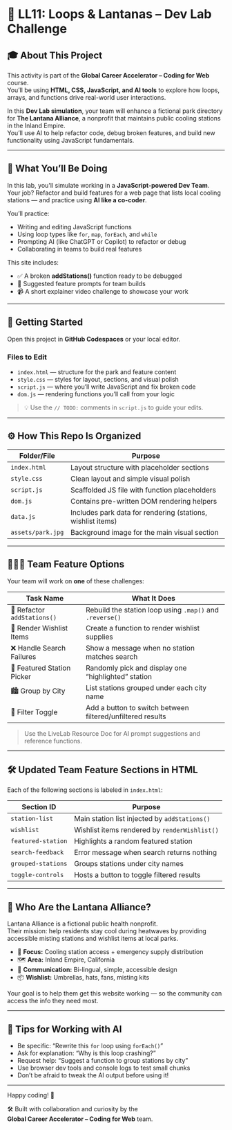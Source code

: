 # 🌼 LL11: Loops & Lantanas – Dev Lab Challenge

## 🎓 About This Project

This activity is part of the **Global Career Accelerator – Coding for Web** course.  
You’ll be using **HTML, CSS, JavaScript, and AI tools** to explore how loops, arrays, and functions drive real-world user interactions.

In this **Dev Lab simulation**, your team will enhance a fictional park directory for **The Lantana Alliance**, a nonprofit that maintains public cooling stations in the Inland Empire.  
You’ll use AI to help refactor code, debug broken features, and build new functionality using JavaScript fundamentals.

---

## 🧠 What You’ll Be Doing

In this lab, you'll simulate working in a **JavaScript-powered Dev Team**.  
Your job? Refactor and build features for a web page that lists local cooling stations — and practice using **AI like a co-coder**.

You’ll practice:
- Writing and editing JavaScript functions
- Using loop types like `for`, `map`, `forEach`, and `while`
- Prompting AI (like ChatGPT or Copilot) to refactor or debug
- Collaborating in teams to build real features

This site includes:

- ✅ A broken **addStations()** function ready to be debugged
- 🧠 Suggested feature prompts for team builds
- 📹 A short explainer video challenge to showcase your work

---

## 🧪 Getting Started

Open this project in **GitHub Codespaces** or your local editor. 

### Files to Edit

- `index.html` — structure for the park and feature content
- `style.css` — styles for layout, sections, and visual polish
- `script.js` — where you’ll write JavaScript and fix broken code
- `dom.js` — rendering functions you’ll call from your logic

> 💡 Use the `// TODO:` comments in `script.js` to guide your edits.

---

## ⚙️ How This Repo Is Organized

| Folder/File | Purpose |
|-------------|---------|
| `index.html` | Layout structure with placeholder sections |
| `style.css` | Clean layout and simple visual polish |
| `script.js` | Scaffolded JS file with function placeholders |
| `dom.js` | Contains pre-written DOM rendering helpers |
| `data.js` | Includes park data for rendering (stations, wishlist items) |
| `assets/park.jpg` | Background image for the main visual section |

---

## 🧑‍🤝‍🧑 Team Feature Options

Your team will work on **one** of these challenges:

| **Task Name** | **What It Does** |
|---------------|------------------|
| 🔁 Refactor `addStations()` | Rebuild the station loop using `.map()` and `.reverse()` |
| 💌 Render Wishlist Items | Create a function to render wishlist supplies |
| ❌ Handle Search Failures | Show a message when no station matches search |
| 🌟 Featured Station Picker | Randomly pick and display one “highlighted” station |
| 🏙️ Group by City | List stations grouped under each city name |
| 🔄 Filter Toggle | Add a button to switch between filtered/unfiltered results |

> Use the LiveLab Resource Doc for AI prompt suggestions and reference functions.

---

## 🛠 Updated Team Feature Sections in HTML

Each of the following sections is labeled in `index.html`:

| Section ID | Purpose |
|------------|---------|
| `station-list` | Main station list injected by `addStations()` |
| `wishlist` | Wishlist items rendered by `renderWishlist()` |
| `featured-station` | Highlights a random featured station |
| `search-feedback` | Error message when search returns nothing |
| `grouped-stations` | Groups stations under city names |
| `toggle-controls` | Hosts a button to toggle filtered results |

---

## 🌱 Who Are the Lantana Alliance?

Lantana Alliance is a fictional public health nonprofit.  
Their mission: help residents stay cool during heatwaves by providing accessible misting stations and wishlist items at local parks.

- 🧊 **Focus:** Cooling station access + emergency supply distribution  
- 🗺️ **Area:** Inland Empire, California  
- 💬 **Communication:** Bi-lingual, simple, accessible design  
- 📦 **Wishlist:** Umbrellas, hats, fans, misting kits  

Your goal is to help them get this website working — so the community can access the info they need most.

---

## 🤖 Tips for Working with AI

- Be specific: “Rewrite this `for` loop using `forEach()`”
- Ask for explanation: “Why is this loop crashing?”
- Request help: “Suggest a function to group stations by city”
- Use browser dev tools and console logs to test small chunks
- Don’t be afraid to tweak the AI output before using it!

---

Happy coding! 🌼

🛠 Built with collaboration and curiosity by the  
**Global Career Accelerator – Coding for Web** team.




